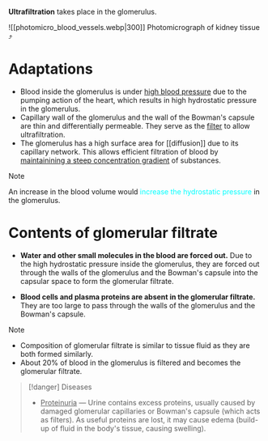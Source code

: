 **Ultrafiltration** takes place in the <span class="hi-blue">glomerulus</span>.

![[photomicro_blood_vessels.webp|300]]
Photomicrograph of kidney tissue ⤴️

# Adaptations
- Blood inside the glomerulus is under <u>high blood pressure</u> due to the <span class="hi-green">pumping action of the heart</span>, which results in <span class="hi-green">high hydrostatic pressure</span> in the glomerulus.
- Capillary wall of the glomerulus and the wall of the Bowman's capsule are <span class="hi-green">thin and differentially permeable</span>. They serve as the <u>filter</u> to allow ultrafiltration.
- The glomerulus has a <span class="hi-green">high surface area</span> for [[diffusion]] due to its capillary network. This allows efficient filtration of blood by <u>maintainining a steep concentration gradient</u> of substances.

> [!note]
> An <span class="hi-green">increase in the blood volume</span> would <span style="color: aqua">increase the hydrostatic pressure</span> in the glomerulus.

# Contents of glomerular filtrate
- **Water and other small molecules in the blood are forced out.**
  Due to the <span class="hi-green">high hydrostatic pressure</span> inside the glomerulus, they are forced out through the walls of the glomerulus and the Bowman's capsule into the <span class="hi-blue">capsular space</span> to form the <span class="hi-blue">glomerular filtrate</span>.

- **Blood cells and plasma proteins are absent in the glomerular filtrate.**
  They are <span class="hi-green">too large to pass through</span> the walls of the glomerulus and the Bowman's capsule.

> [!note]
> - Composition of glomerular filtrate is similar to tissue fluid as they are both formed similarly.
> - About 20% of blood in the glomerulus is filtered and becomes the glomerular filtrate.

> [!danger] Diseases
> - <u>Proteinuria</u> — Urine contains excess proteins, usually caused by <span class="hi-green">damaged glomerular capillaries or Bowman's capsule</span> (which acts as filters). As useful proteins are lost, it may cause edema (build-up of fluid in the body's tissue, causing swelling).
